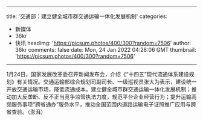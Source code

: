 
---
title: '交通部：建立健全城市群交通运输一体化发展机制'
categories: 
 - 新媒体
 - 36kr
 - 快讯
headimg: 'https://picsum.photos/400/300?random=7506'
author: 36kr
comments: false
date: Mon, 24 Jan 2022 04:28:06 GMT
thumbnail: 'https://picsum.photos/400/300?random=7506'
---

<div>   
1月24日，国家发展改革委召开新闻发布会，介绍《“十四五”现代流通体系建设规划》有关情况。交通运输部综合规划司副司长、一级巡视员张大为表示，建设统一开放交通运输市场，降低流通成本。建立健全城市群交通运输一体化发展机制；推动加大反垄断、反不正当竞争监管执法力度，规范平台企业经营行为；提升运输高频服务事项“跨省通办”服务水平，推动全国范围内道路运输电子证照推广应用与跨省查验。（澎湃）  
</div>
            